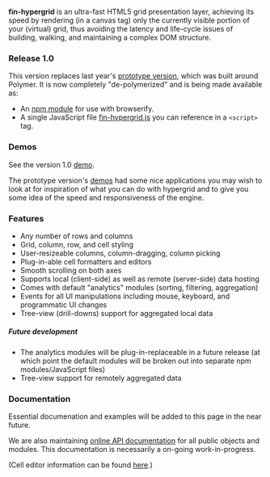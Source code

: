 **fin-hypergrid** is an ultra-fast HTML5 grid presentation layer, achieving its speed by rendering (in a canvas tag) only the currently visible portion of your (virtual) grid, thus avoiding the latency and life-cycle issues of building, walking, and maintaining a complex DOM structure.

### Release 1.0

This version replaces last year's [prototype version](https://github.com/openfin/fin-hypergrid/tree/polymer-prototype), which was built around Polymer. It is now completely "de-polymerized" and is being made available as:
* An [npm module](https://www.npmjs.com/package/fin-hypergrid) for use with browserify.
* A single JavaScript file [fin-hypergrid.js](https://openfin.github.io/fin-hypergrid/build/fin-hypergrid.js) you can reference in a `<script>` tag.

### Demos

See the version 1.0 [demo](https://openfin.github.io/fin-hypergrid/demo/index.html).

The prototype version's [demos](http://openfin.github.io/fin-hypergrid/components/fin-hypergrid/demo.html) had some nice applications you may wish to look at for inspiration of what you can do with hypergrid and to give you some idea of the speed and responsiveness of the engine.

### Features

* Any number of rows and columns
* Grid, column, row, and cell styling
* User-resizeable columns, column-dragging, column picking
* Plug-in-able cell formatters and editors
* Smooth scrolling on both axes
* Supports local (client-side) as well as remote (server-side) data hosting
* Comes with default "analytics" modules (sorting, filtering, aggregation)
* Events for all UI manipulations including mouse, keyboard, and programmatic UI changes
* Tree-view (drill-downs) support for aggregated local data

##### Future development

* The analytics modules will be plug-in-replaceable in a future release (at which point the default modules will be broken out into separate npm modules/JavaScript files)
* Tree-view support for remotely aggregated data

### Documentation

Essential documenation and examples will be added to this page in the near future.

We are also maintaining [online API documentation](http://openfin.github.io/fin-hypergrid/doc/Hypergrid.html) for all public objects and modules. This documentation is necessarily a on-going work-in-progress.

(Cell editor information can be found [here](http://openfin.github.io/fin-hypergrid/doc/tutorial-cell-editors.html).)
